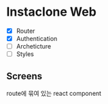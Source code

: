# Instaclone Web

- [x] Router
- [x] Authentication
- [ ] Archeticture
- [ ] Styles

## Screens

route에 묶여 있는 react component
